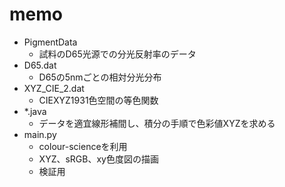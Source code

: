 # memo
- PigmentData
    - 試料のD65光源での分光反射率のデータ
- D65.dat
    - D65の5nmごとの相対分光分布
- XYZ_CIE_2.dat
    - CIEXYZ1931色空間の等色関数
- \*.java
    - データを適宜線形補間し、積分の手順で色彩値XYZを求める
- main.py
    - colour-scienceを利用
    - XYZ、sRGB、xy色度図の描画
    - 検証用